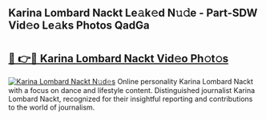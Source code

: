 ## Karina Lombard Nackt Le𝚊k𝚎d N𝚞𝚍e - Part-SDW Vid𝚎o Le𝚊ks Photos QadGa

# <h2><a href="http://fb0vhyf.evod.top/?m=Karina+Lombard+Nackt">🔗 👉🔴 Karina Lombard Nackt Vid𝚎o Ph𝚘t𝚘s</a></h2>

[![Karina Lombard Nackt N𝚞d𝚎s](https://i.imgur.com/8V9OHl7.gif)](http://fb0vhyf.evod.top/?m=Karina+Lombard+Nackt)
Online personality Karina Lombard Nackt with a focus on dance and lifestyle content. Distinguished journalist Karina Lombard Nackt, recognized for their insightful reporting and contributions to the world of journalism. 
